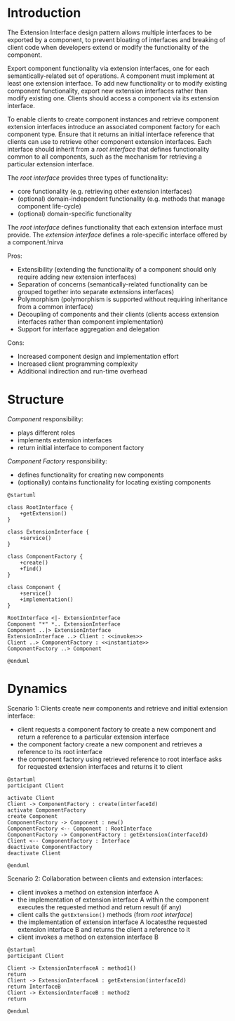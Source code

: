 # Introduction

The Extension Interface design pattern allows multiple interfaces to be exported by a component, 
to prevent bloating of interfaces and breaking of client code when developers extend or modify
the functionality of the component.

Export component functionality via extension interfaces, one for each semantically-related set of
operations. A component must implement at least one extension interface. To add new functionality
or to modify existing component functionality, export new extension interfaces rather than modify
existing one. Clients should access a component via its extension interface.

To enable clients to create component instances and retrieve component extension interfaces introduce
an associated component factory for each component type. Ensure that it returns an initial interface
reference that clients can use to retrieve other component extension interfaces. Each interface should
inherit from a _root interface_ that defines functionality common to all components, such as
the mechanism for retrieving a particular extension interface.

The _root interface_ provides three types of functionality:
* core functionality (e.g. retrieving other extension interfaces)
* (optional) domain-independent functionality (e.g. methods that manage component life-cycle)
* (optional) domain-specific functionality

The _root interface_ defines functionality that each extension interface must provide.
The _extension interface_ defines a role-specific interface offered by a component.!nirva   

Pros:
* Extensibility (extending the functionality of a component should only require adding new extension interfaces)
* Separation of concerns (semantically-related functionality can be grouped together into separate extensions interfaces)
* Polymorphism (polymorphism is supported without requiring inheritance from a common interface)
* Decoupling of components and their clients (clients access extension interfaces rather than component implementation)
* Support for interface aggregation and delegation

Cons:
* Increased component design and implementation effort
* Increased client programming complexity
* Additional indirection and run-time overhead

# Structure

_Component_ responsibility:
* plays different roles
* implements extension interfaces
* return initial interface to component factory

_Component Factory_ responsibility:
* defines functionality for creating new components
* (optionally) contains functionality for locating existing components

```plantuml
@startuml

class RootInterface {
    +getExtension()
}

class ExtensionInterface {
    +service()
}

class ComponentFactory {
    +create()
    +find()
}

class Component {
    +service()
    +implementation()
}

RootInterface <|- ExtensionInterface 
Component "*" *.. ExtensionInterface
Component ..|> ExtensionInterface
ExtensionInterface ..> Client : <<invokes>>
Client ..> ComponentFactory : <<instantiate>>
ComponentFactory ..> Component

@enduml
```

# Dynamics

Scenario 1: Clients create new components and retrieve and initial extension interface:
* client requests a component factory to create a new component and return a reference to a particular
  extension interface
* the component factory create a new component and retrieves a reference to its root interface
* the component factory using retrieved reference to root interface asks for requested extension
  interfaces and returns it to client

```plantuml
@startuml
participant Client

activate Client
Client -> ComponentFactory : create(interfaceId)
activate ComponentFactory
create Component
ComponentFactory -> Component : new()
ComponentFactory <-- Component : RootInterface
ComponentFactory -> ComponentFactory : getExtension(interfaceId) 
Client <-- ComponentFactory : Interface
deactivate ComponentFactory
deactivate Client

@enduml
```

Scenario 2: Collaboration between clients and extension interfaces:
* client invokes a method on extension interface A
* the implementation of extension interface A within the component executes the requested method and
  return result (if any)
* client calls the `getExtension()` methods (from _root interface_)
* the implementation of extension interface A locatesthe requested extension interface B and returns
  the client a reference to it
* client invokes a method on extension interface B

```plantuml
@startuml
participant Client

Client -> ExtensionInterfaceA : method1()
return
Client -> ExtensionInterfaceA : getExtension(interfaceId)
return InterfaceB
Client -> ExtensionInterfaceB : method2
return

@enduml
```
